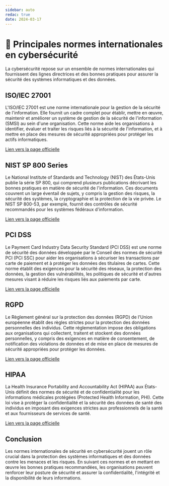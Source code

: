 ```yaml
---
sidebar: auto
redac: true
date: 2024-03-17
---
```

# 📰 Principales normes internationales en cybersécurité

<ais />

La cybersécurité repose sur un ensemble de normes internationales qui fournissent des lignes directrices et des bonnes pratiques pour assurer la sécurité des systèmes informatiques et des données.

## ISO/IEC 27001

L'ISO/IEC 27001 est une norme internationale pour la gestion de la sécurité de l'information. Elle fournit un cadre complet pour établir, mettre en œuvre, maintenir et améliorer un système de gestion de la sécurité de l'information (SMSI) au sein d'une organisation. Cette norme aide les organisations à identifier, évaluer et traiter les risques liés à la sécurité de l'information, et à mettre en place des mesures de sécurité appropriées pour protéger les actifs informatiques.

[Lien vers la page officielle](https://www.iso.org/fr/standard/27001)

## NIST SP 800 Series

Le National Institute of Standards and Technology (NIST) des États-Unis publie la série SP 800, qui comprend plusieurs publications décrivant les bonnes pratiques en matière de sécurité de l'information. Ces documents couvrent un large éventail de sujets, y compris la gestion des risques, la sécurité des systèmes, la cryptographie et la protection de la vie privée. Le NIST SP 800-53, par exemple, fournit des contrôles de sécurité recommandés pour les systèmes fédéraux d'information.

[Lien vers la page officielle](https://csrc.nist.gov/publications/sp800)

## PCI DSS

Le Payment Card Industry Data Security Standard (PCI DSS) est une norme de sécurité des données développée par le Conseil des normes de sécurité PCI (PCI SSC) pour aider les organisations à sécuriser les transactions par carte de paiement et à protéger les données des titulaires de cartes. Cette norme établit des exigences pour la sécurité des réseaux, la protection des données, la gestion des vulnérabilités, les politiques de sécurité et d'autres mesures visant à réduire les risques liés aux paiements par carte.

[Lien vers la page officielle](https://www.pcisecuritystandards.org/minisite/fr-fr/)

## RGPD

Le Règlement général sur la protection des données (RGPD) de l'Union européenne établit des règles strictes pour la protection des données personnelles des individus. Cette réglementation impose des obligations aux organisations qui collectent, traitent et stockent des données personnelles, y compris des exigences en matière de consentement, de notification des violations de données et de mise en place de mesures de sécurité appropriées pour protéger les données.

[Lien vers la page officielle](https://www.cnil.fr/fr/reglement-europeen-protection-donnees)

## HIPAA

La Health Insurance Portability and Accountability Act (HIPAA) aux États-Unis définit des normes de sécurité et de confidentialité pour les informations médicales protégées (Protected Health Information, PHI). Cette loi vise à protéger la confidentialité et la sécurité des données de santé des individus en imposant des exigences strictes aux professionnels de la santé et aux fournisseurs de services de santé.

[Lien vers la page officielle](https://www.hhs.gov/hipaa/index.html)

## Conclusion

Les normes internationales de sécurité en cybersécurité jouent un rôle crucial dans la protection des systèmes informatiques et des données contre les menaces et les risques. En suivant ces normes et en mettant en œuvre les bonnes pratiques recommandées, les organisations peuvent renforcer leur posture de sécurité et assurer la confidentialité, l'intégrité et la disponibilité de leurs informations.
